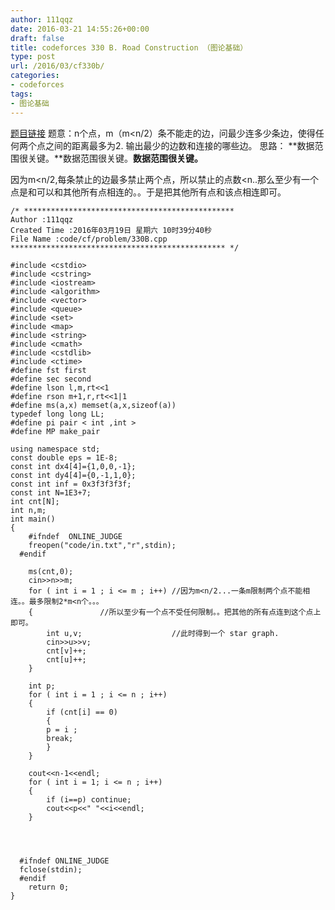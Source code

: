 ```yaml
---
author: 111qqz
date: 2016-03-21 14:55:26+00:00
draft: false
title: codeforces 330 B. Road Construction （图论基础）
type: post
url: /2016/03/cf330b/
categories:
- codeforces
tags:
- 图论基础
---
```


[题目链接](http://codeforces.com/problemset/problem/330/B)
题意：n个点，m（m<n/2）条不能走的边，问最少连多少条边，使得任何两个点之间的距离最多为2. 输出最少的边数和连接的哪些边。
思路： **数据范围很关键。**数据范围很关键。****数据范围很关键。****

因为m<n/2,每条禁止的边最多禁止两个点，所以禁止的点数<n..那么至少有一个点是和可以和其他所有点相连的。。于是把其他所有点和该点相连即可。





    
    /* ***********************************************
    Author :111qqz
    Created Time :2016年03月19日 星期六 10时39分40秒
    File Name :code/cf/problem/330B.cpp
    ************************************************ */
    
    #include <cstdio>
    #include <cstring>
    #include <iostream>
    #include <algorithm>
    #include <vector>
    #include <queue>
    #include <set>
    #include <map>
    #include <string>
    #include <cmath>
    #include <cstdlib>
    #include <ctime>
    #define fst first
    #define sec second
    #define lson l,m,rt<<1
    #define rson m+1,r,rt<<1|1
    #define ms(a,x) memset(a,x,sizeof(a))
    typedef long long LL;
    #define pi pair < int ,int >
    #define MP make_pair
    
    using namespace std;
    const double eps = 1E-8;
    const int dx4[4]={1,0,0,-1};
    const int dy4[4]={0,-1,1,0};
    const int inf = 0x3f3f3f3f;
    const int N=1E3+7;
    int cnt[N];
    int n,m;
    int main()
    {
    	#ifndef  ONLINE_JUDGE 
    	freopen("code/in.txt","r",stdin);
      #endif
    
    	ms(cnt,0);
    	cin>>n>>m;
    	for ( int i = 1 ; i <= m ; i++) //因为m<n/2...一条m限制两个点不能相连。。最多限制2*m<n个。。。
    	{				//所以至少有一个点不受任何限制。。把其他的所有点连到这个点上即可。
    	    int u,v;                    //此时得到一个 star graph.
    	    cin>>u>>v;
    	    cnt[v]++;
    	    cnt[u]++;
    	}
    
    	int p;
    	for ( int i = 1 ; i <= n ; i++)
    	{
    	    if (cnt[i] == 0)
    	    {
    		p = i ;
    		break;
    	    }
    	}
    
    	cout<<n-1<<endl;
    	for ( int i = 1; i <= n ; i++)
    	{
    	    if (i==p) continue;
    	    cout<<p<<" "<<i<<endl;
    	}
    
    	
     
    
      #ifndef ONLINE_JUDGE  
      fclose(stdin);
      #endif
        return 0;
    }
    



